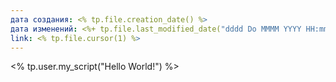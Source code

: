 ```yaml
---
дата создания: <% tp.file.creation_date() %>
дата изменений: <%+ tp.file.last_modified_date("dddd Do MMMM YYYY HH:mm:ss") %>
link: <% tp.file.cursor(1) %>
---
```



<% tp.user.my_script("Hello World!") %>
